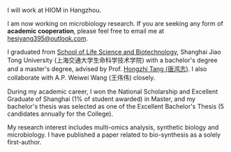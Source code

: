 I will work at HIOM in Hangzhou. 

I am now working on microbiology research. If you are seeking any form of **academic cooperation**, please feel free to email me at [hesiyang395@outlook.com](mailto:hesiyang395@outlook.com).

I graduated from [School of Life Science and Biotechnology](https://life.sjtu.edu.cn/), Shanghai Jiao Tong University (上海交通大学生命科学技术学院) with a bachelor's degree and a master's degree, advised by Prof. [Hongzhi Tang (唐鸿志)](https://life.sjtu.edu.cn/teacher/HongzhiTang). I also collaborate with A.P. Weiwei Wang (王伟伟) closely.

During my academic career, I won the National Scholarship and Excellent Graduate of Shanghai (1% of student awarded) in Master, and my bachelor's thesis was selected as one of the Excellent Bachelor's Thesis (5 candidates annually for the College). 

My research interest includes multi-omics analysis, synthetic biology and microbiology. I have published a paper related to bio-synthesis as a solely first-author.